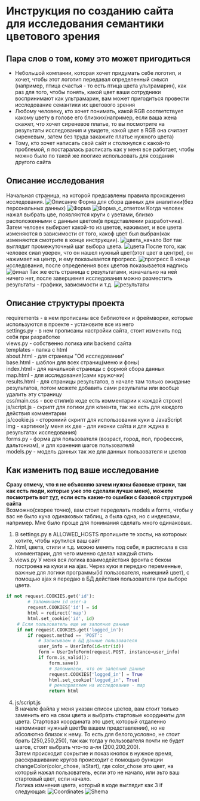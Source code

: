 # Инструкция по созданию сайта для исследования семантики цветового зрения
## Пара слов о том, кому это может пригодиться
* Небольшой компании, которая хочет придумать себе логотип, и хочет, чтобы этот логотип передавал определенный смысл
(например, птица счастья - то есть птица цвета ультрамарин), как раз для того, чтобы понять, какой цвет ваши сотрудники воспринимают как ультрамарин, вам может пригодиться провести исследование семантики их цветового зрения
* Любому человеку, кто хочет понимать, какой RGB соответствует какому цвету в голове его близких(например, если ваша жена скажет, что хочет
сиреневое платье, то вы посмотрите на результаты исследования и увидете, какой цвет в RGB она считает сиреневым, затем без труда закажите платье нужного цвета)
* Тому, кто хочет написать свой сайт и столкнулся с какой-то проблемой, я постаралась расписать как у меня все работает, чтобы можно было по такой же лоогике использовать для создания другого сайта
## Описание исследования
Начальная страница, на которой предсавлены правила прохождения исследования.
![Описание](https://github.com/Anastasia326/ColorResearchSite/blob/master/img_site/%D0%9E%D0%BF%D0%B8%D1%81%D0%B0%D0%BD%D0%B8%D0%B5.png)
Форма для сбора данных для аналитики(без персональных данных)
![Форма](https://github.com/Anastasia326/ColorResearchSite/blob/master/img_site/%D0%A4%D0%BE%D1%80%D0%BC%D0%B0.png)
![Форма_с_ответом](https://github.com/Anastasia326/ColorResearchSite/blob/master/img_site/%D0%A4%D0%BE%D1%80%D0%BC%D0%B0_%D0%BE%D1%82%D0%B2%D0%B5%D1%82%D0%B0.png)
Когда человек нажал выбрать цве, появляются круги с уветами, близко расположенными с данным цветом(в представлении разработчика). Затем человек выбирает какой-то из цветов, нажимает, и все цвета изменяются в зависимости от того, какоф цвет был выбран(как изменяются смотрите в конце инструкции).
![цвета_начало](https://github.com/Anastasia326/ColorResearchSite/blob/master/img_site/%D1%86%D0%B2%D0%B5%D1%82%D0%B0%20%D0%BD%D0%B0%D1%87%D0%B0%D0%BB%D0%BE.png)
Вот так выглядит промежуточный шаг выбора цвета.
![цвета](https://github.com/Anastasia326/ColorResearchSite/blob/master/img_site/%D1%86%D0%B2%D0%B5%D1%82%D0%B0.png)
После того, как человек сиал уверен, что он нашел нужный цвет(этот цвет в центре), он нажимает на центр, и ему показывается прогресс.
![прогресс](https://github.com/Anastasia326/ColorResearchSite/blob/master/img_site/%D0%BF%D1%80%D0%BE%D0%B3%D1%80%D0%B5%D1%81%D1%81.png)
В конце исследования, после определения всех цветов показывается надпись
![финал](https://github.com/Anastasia326/ColorResearchSite/blob/master/img_site/%D1%84%D0%B8%D0%BD%D0%B0%D0%BB.png)
Так же есть страница с результатами, изначально на ней ничего нет, после завершения исследования можно разместить результаты - графики, зависимости и т.д.
![результаты](https://github.com/Anastasia326/ColorResearchSite/blob/master/img_site/%D1%80%D0%B5%D0%B7%D1%83%D0%BB%D1%8C%D1%82%D0%B0%D1%82%D1%8B.png)


## Описание структуры проекта
requirements - в нем прописаны все библиотеки и фреймворки, которые используются в проекте - установите все из него   
settings.py - в нем прописаны настройки сайта, стоит изменить под себя при разработке  
views.py - собственно логика или backend сайта  
templates - папка с html  
about.html - для страницы "Об исследовании"  
base.html - шаблон для всех страниц(меню и фоны)  
index.html - для начальной страницы с формой сбора данных  
map.html - для исследования(сами кружочки)  
results.html - для страницы результатов, в начале там только ожидание результатов, потом можете добавить сами результаты или вообще удалить эту страницу  
css/main.css - все стили(в коде есть комментарии к каждой строке)  
js/script.js - скрипт для логики для клиента, так же есть для каждого действия комментарии  
js/cookie.js - сторониий скрипт для использования куки в JavaScript  
img - картинки(у меня их две - для иконки сайта и для ждуна в результатах исследования)  
forms.py - форма для пользователя (возраст, город, пол, профессия, дальтонизм), и для хранения шагов пользователй  
models.py - модель данных так же для данных пользователя и цветов  
## Как изменить под ваше исследование
__Сразу отмечу, что я не объясняю зачем нужны базовые строки, так как есть люди, которые уже это сделали лучше меня), можете посмотреть вот [тут](https://www.youtube.com/watch?v=L-FyeHQwo4U&list=PLDyJYA6aTY1nZ9fSGcsK4wqeu-xaJksQQ), если есть какие-то ошибки с базовой структурой сайта__  
Возможно(скорее точно), вам стоит переделать models и forms, чтобы у вас не было куча одинаковых таблиц, а была одна, но с индексами, например. Мне было проще для понимания сделать много одинаковых.  
1. В settings.py в ALLOWED_HOSTS пропишите те хосты, на котороых хотите, чтобы крутился ваш сайт
2. html, цвета, стили и т.д. можно менять под себя, я расписала в css комментарии, для чего именно сделал каждый стиль
3. views.py 
У меня вся логика взаимодействия фронта с беком построена на куки и на ajax. Через куки я передаю переменные, важные для логики программы(id пользователя, нынешний цвет), с помощью ajax я передаю в БД действия пользователя при выборе цвета.  
```python
if not request.COOKIES.get('id'):
        # Запоминаем id user-a
        request.COOKIES['id'] = id
        html = redirect('map')
        html.set_cookie('id', id)
    # Если пользователь еще не заполнил данные
    if not request.COOKIES.get('logged_in'):
        if request.method == 'POST':
            # Записываем в БД данные пользователя
            user_info = UserInfo(id=str(id))
            form = UserInfoForm(request.POST, instance=user_info)
            if form.is_valid():
                form.save()
                # Запоминаем, что он заполнил данные
                request.COOKIES['logged_in'] = True
                html.set_cookie('logged_in', True)
                # ренаправляем на исследование - map
                return html
```
4. js/script.js  
В начале файла у меня указан список цветов, вам стоит только заменить его на свои цвета и выбрать стартовые координаты для цвета. Стартовая координата это цвет, который отдаленно напоминает нужный цвет9в вашем представлении), но не абсолютно близок к нему. То есть для белого,условно, не стоит брать (250,250,250), так как тогда у пользователя почти не будет шагов, стоит выбрать что-то а-ля (200,200,200).  
Затем происходит сокрытие и показ кнопок в нужное время, расскрашивание кругов происходит с помощью функции changeColor(color_chose, isStart), где color_chose это цвет, на который нажал пользователь, если это не начало, или эьто ваш стартовый цвет, если начало.  
Логика измнения цвета, который в коде выглядит как 3 if следующая:
![Coordinates](https://github.com/Anastasia326/ColorResearchSite/blob/master/img_site/shema.png)
![Shema](https://github.com/Anastasia326/ColorResearchSite/blob/master/img_site/coordinats.png)

